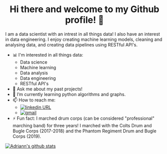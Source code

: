 <h1 align="center"> Hi there and welcome to my Github profile! 👋 </h1>

I am a data scientist with an intrest in all things data! I also have an interest in data engineering. I enjoy creating machine learning models, cleaning and analysing data, and creating data pipelines using RESTful API's. 

- 📊 I'm interested in all things data: 
  - Data science
  - Machine learning
  - Data analysis
  - Data engineering
  - RESTful API's
- 💬 Ask me about my past projects!
- 🌱 I’m currently learning python algorithms and graphs.
- 📫 How to reach me:
  - [![linkedin URL](https://img.shields.io/twitter/url?label=LinkedIn&logo=linkedin&style=social&url=https%3A%2F%2Fwww.linkedin.com%2Fin%2Fismailhabibi)](https://www.linkedin.com/in/adriannlefebvere/)
  - [![gmail](https://img.shields.io/twitter/url?label=email&logo=gmail&style=social&url=http%3A%2F%2Fmailto%3Acontact.ismailhabibi%40gmail.com)](mailto:contact.aklefebvere@gmail.com)
- ⚡ Fun fact: I marched drum corps (can be considered "professional" marching band) for three years! I marched with the Colts Drum and Bugle Corps (2017-2018) and the Phantom Regiment Drum and Bugle Corps (2019).


 [![Adriann's github stats](https://github-readme-stats.vercel.app/api?username=aklefebvere)](https://github.com/aklefebvere/github-readme-stats)

